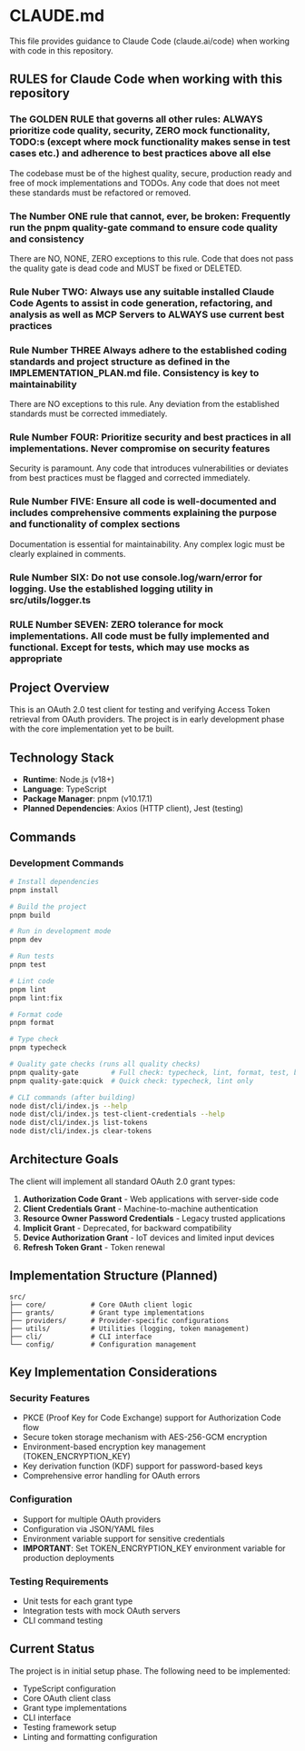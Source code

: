 # CLAUDE.md

This file provides guidance to Claude Code (claude.ai/code) when working with code in this repository.

## RULES for Claude Code when working with this repository

### The GOLDEN RULE that governs all other rules: ALWAYS prioritize code quality, security, ZERO mock functionality, TODO:s (except where mock functionality makes sense in test cases etc.) and adherence to best practices above all else

The codebase must be of the highest quality, secure, production ready and free of mock implementations and TODOs. Any code that does not meet these standards must be refactored or removed.

### The Number ONE rule that cannot, ever, be broken: Frequently run the pnpm quality-gate command to ensure code quality and consistency

There are NO, NONE, ZERO exceptions to this rule. Code that does not pass the quality gate is dead code and MUST be fixed or DELETED.

### Rule Nuber TWO: Always use any suitable installed Claude Code Agents to assist in code generation, refactoring, and analysis as well as MCP Servers to ALWAYS use current best practices

### Rule Number THREE Always adhere to the established coding standards and project structure as defined in the IMPLEMENTATION_PLAN.md file. Consistency is key to maintainability

There are NO exceptions to this rule. Any deviation from the established standards must be corrected immediately.

### Rule Number FOUR: Prioritize security and best practices in all implementations. Never compromise on security features

Security is paramount. Any code that introduces vulnerabilities or deviates from best practices must be flagged and
corrected immediately.

### Rule Number FIVE: Ensure all code is well-documented and includes comprehensive comments explaining the purpose and functionality of complex sections

Documentation is essential for maintainability. Any complex logic must be clearly explained in comments.

### Rule Number SIX: Do not use console.log/warn/error for logging. Use the established logging utility in src/utils/logger.ts

### RULE Number SEVEN: ZERO tolerance for mock implementations. All code must be fully implemented and functional. Except for tests, which may use mocks as appropriate

## Project Overview

This is an OAuth 2.0 test client for testing and verifying Access Token retrieval from OAuth providers. The project is in early development phase with the core implementation yet to be built.

## Technology Stack

- **Runtime**: Node.js (v18+)
- **Language**: TypeScript
- **Package Manager**: pnpm (v10.17.1)
- **Planned Dependencies**: Axios (HTTP client), Jest (testing)

## Commands

### Development Commands

```bash
# Install dependencies
pnpm install

# Build the project
pnpm build

# Run in development mode
pnpm dev

# Run tests
pnpm test

# Lint code
pnpm lint
pnpm lint:fix

# Format code
pnpm format

# Type check
pnpm typecheck

# Quality gate checks (runs all quality checks)
pnpm quality-gate        # Full check: typecheck, lint, format, test, build
pnpm quality-gate:quick  # Quick check: typecheck, lint only

# CLI commands (after building)
node dist/cli/index.js --help
node dist/cli/index.js test-client-credentials --help
node dist/cli/index.js list-tokens
node dist/cli/index.js clear-tokens
```

## Architecture Goals

The client will implement all standard OAuth 2.0 grant types:

1. **Authorization Code Grant** - Web applications with server-side code
2. **Client Credentials Grant** - Machine-to-machine authentication
3. **Resource Owner Password Credentials** - Legacy trusted applications
4. **Implicit Grant** - Deprecated, for backward compatibility
5. **Device Authorization Grant** - IoT devices and limited input devices
6. **Refresh Token Grant** - Token renewal

## Implementation Structure (Planned)

```plain
src/
├── core/           # Core OAuth client logic
├── grants/         # Grant type implementations
├── providers/      # Provider-specific configurations
├── utils/          # Utilities (logging, token management)
├── cli/            # CLI interface
└── config/         # Configuration management
```

## Key Implementation Considerations

### Security Features

- PKCE (Proof Key for Code Exchange) support for Authorization Code flow
- Secure token storage mechanism with AES-256-GCM encryption
- Environment-based encryption key management (TOKEN_ENCRYPTION_KEY)
- Key derivation function (KDF) support for password-based keys
- Comprehensive error handling for OAuth errors

### Configuration

- Support for multiple OAuth providers
- Configuration via JSON/YAML files
- Environment variable support for sensitive credentials
- **IMPORTANT**: Set TOKEN_ENCRYPTION_KEY environment variable for production deployments

### Testing Requirements

- Unit tests for each grant type
- Integration tests with mock OAuth servers
- CLI command testing

## Current Status

The project is in initial setup phase. The following need to be implemented:

- TypeScript configuration
- Core OAuth client class
- Grant type implementations
- CLI interface
- Testing framework setup
- Linting and formatting configuration
